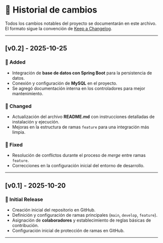 # 📜 Historial de cambios

Todos los cambios notables del proyecto se documentarán en este archivo.  
El formato sigue la convención de [Keep a Changelog](https://keepachangelog.com/es-ES/1.0.0/).

---

## [v0.2] - 2025-10-25
### 🚀 Added
- Integración de **base de datos con Spring Boot** para la persistencia de datos.
- Conexión y configuración de **MySQL** en el proyecto.
- Se agregó documentación interna en los controladores para mejor mantenimiento.

### 🧩 Changed
- Actualización del archivo **README.md** con instrucciones detalladas de instalación y ejecución.
- Mejoras en la estructura de ramas `feature` para una integración más limpia.

### 🐛 Fixed
- Resolución de conflictos durante el proceso de *merge* entre ramas `feature`.
- Correcciones en la configuración inicial del entorno de desarrollo.

---

## [v0.1] - 2025-10-20
### 🎉 Initial Release
- Creación inicial del repositorio en GitHub.
- Definición y configuración de ramas principales (`main`, `develop`, `feature`).
- Asignación de **colaboradores** y establecimiento de reglas básicas de contribución.
- Configuración inicial de protección de ramas en GitHub.

---
